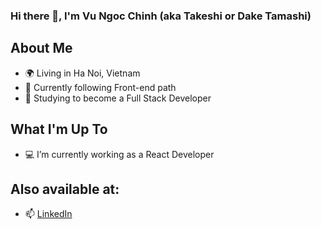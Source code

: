 ### Hi there 👋, I'm Vu Ngoc Chinh (aka Takeshi or Dake Tamashi) 

## About Me
- 🌍 Living in Ha Noi, Vietnam
- 🌱 Currently following Front-end path
- 🔭 Studying to become a Full Stack Developer 

## What I'm Up To
- 💻 I’m currently working as a React Developer

## Also available at:
- 📫 [LinkedIn](https://www.linkedin.com/in/chinhvn8921/)
